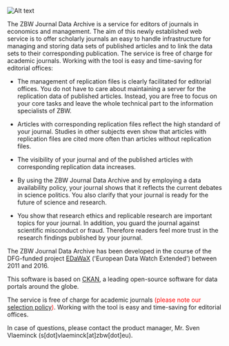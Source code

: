 ![Alt text](https://journaldata.zbw.eu/base/images/jda-logo.png)

The ZBW Journal Data Archive is a service for editors of journals in economics and management.
The aim of this newly established web service is to offer scholarly journals an easy to handle infrastructure for managing and storing data sets of published articles and to link the data sets to their corresponding publication. The service is free of charge for academic journals.
Working with the tool is easy and time-saving for editorial offices:

* The management of replication files is clearly facilitated for editorial offices. You do not have to care about maintaining a server for the replication data of published articles. Instead, you are free to focus on your core tasks and leave the whole technical part to the information specialists of ZBW.

* Articles with corresponding replication files reflect the high standard of your journal.  Studies in other subjects even show that articles with replication files are cited more often than articles without replication files.

* The visibility of your journal and of the published articles with corresponding replication data increases.

* By using the ZBW Journal Data Archive and by employing a data availability policy, your journal shows that it reflects the current debates in science politics. You also clarify that your journal is ready for the future of science and research.

* You show that research ethics and replicable research are important topics for your journal. In addition, you guard the journal against scientific misconduct or fraud. Therefore readers feel more trust in the research findings published by your journal.

The ZBW Journal Data Archive has been developed in the course of the DFG-funded project [EDaWaX](http://edawax.de) ('European Data Watch Extended') between 2011 and 2016.

This software is based on [CKAN](http://www.ckan.org), a leading open-source software for data portals around the globe.

The service is free of charge for academic journals <span style="color:red">(please note our [selection policy](/info/selection))</span>. Working with the tool is easy and time-saving for editorial offices.

In case of questions, please contact the product manager, Mr. Sven Vlaeminck
(s[dot]vlaeminck[at]zbw[dot]eu).
